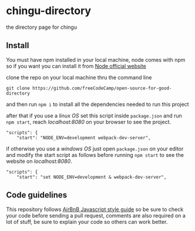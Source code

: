# chingu-directory
the directory page for chingu

## Install

You must have npm installed in your local machine, node comes with npm so if you want you can install it from [Node official website](https://nodejs.org/en/)

clone the repo on your local machine thru the command line

`git clone https://github.com/freeCodeCamp/open-source-for-good-directory`

and then run `npm i` to install all the dependencies needed to run this project

after that if you use a *linux OS* set this script inside `package.json` and run `npm start`, reach _localhost:8080_ on your browser to see the project.

```
"scripts": {
    "start": "NODE_ENV=development webpack-dev-server",
```

if otherwise you use a *windows OS* just open `package.json` on your editor and modify the start script as follows before running `npm start` to see the website on _localhost:8080_.

```
"scripts": {
    "start": "set NODE_ENV=development & webpack-dev-server",
```


## Code guidelines

This repository follows [AirBnB Javascript style guide](https://github.com/airbnb/javascript) so be sure to check your code before sending a pull request, comments are also required on a lot of stuff, be sure to explain your code so others can work better.
